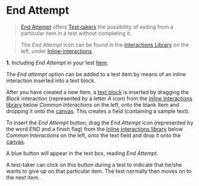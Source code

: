 <!--
created_at: 2016-12-15
authors:         
    - "Catherine Pease"
--> 

# End Attempt

>[End Attempt](../appendix/glossary.md#end-attempt) offers [Test-takers](../appendix/glossary.md#test-taker) the possibility of exiting from a particular item in a test without completing it.

> The *End Attempt* icon can be found in the [Interactions Library](../appendix/glossary.md#interactions-library) on the left, under [Inline-interactions](../appendix/glossary.md#inline-interactions).


**1.** Including *End Attempt* in your test [Item](../appendix/glossary.md#item).
 
The *End attempt* option can be added to a test item by means of an inline interaction inserted into a text block. 

After you have created a new Item, a [text block](../appendix/glossary.md#text-block) is inserted by dragging the *Block* interaction (represented by a letter *A* icon) from the [Inline Interactions library](../appendix/glossary.md#inline-interactions-library) below *Common Interactions* on the left, onto the blank Item and dropping it onto the [canvas](../appendix/glossary.md#canvas). This creates a field (containing a sample text).

To insert the *End Attempt* button, drag the *End Attempt* icon (represented by the word *END* and a finish flag) from the [Inline Interactions library](../appendix/glossary.md#inline-interactions-library) below *Common Interactions* on the left, onto the text field and drop it onto the [canvas](../appendix/glossary.md#canvas).

A blue button will appear in the text box, reading *End Attempt*.

A test-taker can click on this button during a test to indicate that he/she wants to give up on that particular item. The test normally then moves on to the next item.